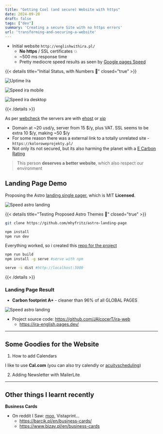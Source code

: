 ```yaml
---
title: "Getting Cool (and secure) Website with https"
date: 2024-09-28
draft: false
tags: ["dev"]
summary: 'Creating a secure Site with no https errors'
url: 'transforming-and-securing-a-website'
---
```


* Initial website `http://englishwithira.pl/`
    * **No https** / SSL certificates 💥
    * ~500 ms response time
    * Pretty mediocre speed results as seen by [Google pages Speed](https://pagespeed.web.dev/analysis/http-englishwithira-pl/fxrli277be?form_factor=mobile)

<!-- Iryna Valovych
valovych.iryna@gmail.com -->

{{< details title="Initial Status, with Numbers 📌" closed="true" >}}

![Uptime Ira](/blog_img/web/success4-ira/uptime-ira.png)

![Speed ira mobile](/blog_img/web/success4-ira/ira_mobile.png)

![Speed ira desktop](/blog_img/web/success4-ira/ira_desktop.png)

{{< /details >}}


As per [webcheck](https://web-check.xyz/check/http%3A%2F%2Fenglishwithira.pl%2F) the servers are with [ehost](https://ehost.pl/) or [xip](https://www.xip.pl/cennik.php)
* Domain at ~20 usd/y, server from 15 $/y, plus VAT. SSL seems to be extra 10 $/y, making ~50 $/y
* For some reason there was a external link to a totally unrelated site - `https://koloroweprojekty.pl/`
* Not only its not secured, but its also harming the planet with a [E Carbon Rating](https://www.websitecarbon.com/website/englishwithira-pl/)

> This person **deserves a better website**, which also respect our environment

## Landing Page Demo

Proposing the Astro [landing single pager](https://github.com/mhyfritz/astro-landing-page), which is MIT **Licensed**.

![Speed astro landing](/blog_img/web/success4-ira/ira_demo_astro_pagesspeed.png)

{{< details title="Testing Proposed Astro Themes 📌" closed="true" >}}

```sh
git clone https://github.com/mhyfritz/astro-landing-page

npm install
npm run dev
```

Everything worked, so i created this [repo for the project](https://github.com/JAlcocerT/morita-web)


```sh
npm run build
npm install -g serve #serve with npm

serve -s dist #http://localhost:3000
```
{{< /details >}}

### Landing Page Result

* **Carbon footprint A+** - cleaner than 96% of all GLOBAL PAGES

![Speed astro landing](/blog_img/web/success4-ira/ira_demo_carbon_aplus.png)


* Project source code: https://github.com/JAlcocerT/ira-web
  * <https://ira-english.pages.dev/>

---


## Some Goodies for the Website

1. How to add Calendars

I like to use **Cal.com** (you can also try calendly or [acuityscheduling](https://es.acuityscheduling.com/))

2. Adding Newsletter with MailerLite

---

## Other things I learnt recently

**Business Cards**

* On reddit I Saw: [moo](https://www.moo.com/us/), Vistaprint...
    * https://barcik.pl/en/business-cards/
    * https://www.bizay.pl/en/business-cards